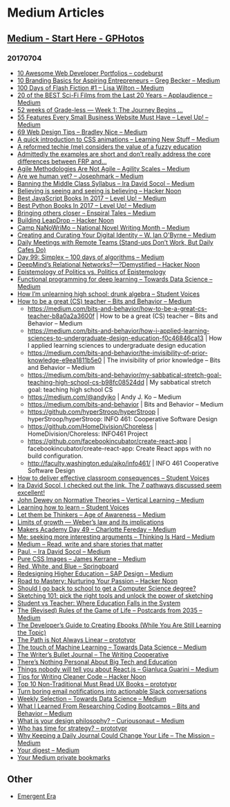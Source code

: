 # Medium Articles
## [Medium - Start Here - GPHotos](https://photos.google.com/share/AF1QipP3hOMbkn2AxUyARhyokQ-lR0NtGCffISBlP5ZygT00aDqaxCmrm7pNW2UIBGJ4Jg?key=c2t6OElHRVg0aGNvWUprdW9BaVRZZ2JqT0tyZi13)
### 20170704
- [10 Awesome Web Developer Portfolios – codeburst](https://codeburst.io/10-awesome-web-developer-portfolios-d266b32e6154)
- [10 Branding Basics for Aspiring Entrepreneurs – Greg Becker – Medium](https://medium.com/@gregbecker/10-branding-basics-for-aspiring-entrepreneurs-ccd231c5ee0)
- [100 Days of Flash Fiction #1 – Lisa Wilton – Medium](https://medium.com/@mishmao14/1000-days-of-flash-fiction-1-96450d54f8ff)
- [20 of the BEST Sci-Fi Films from the Last 20 Years – Applaudience – Medium](https://medium.com/applaudience/20-of-the-best-sci-fi-films-from-the-last-20-years-6ce713a5c67d)
- [52 weeks of Grade-less — Week 1: The Journey Begins …](https://medium.com/@mszczepanik/52-weeks-of-grade-less-week-1-the-journey-begins-da3e03739a7e)
- [55 Features Every Small Business Website Must Have – Level Up! – Medium](https://medium.com/level-up-web/55-features-every-small-business-website-must-have-6a676f2cacff)
- [69 Web Design Tips – Bradley Nice – Medium](https://medium.com/@bradley_nice/69-web-design-tips-f60deea3c9dd)
- [A quick introduction to CSS animations – Learning New Stuff – Medium](https://medium.com/learning-new-stuff/a-quick-introduction-to-css-animations-8ecb2f150792)
- [A reformed techie (me) considers the value of a fuzzy education](https://medium.com/@triketora/a-reformed-techie-me-considers-the-value-of-a-fuzzy-education-a9c741cfb821)
- [Admittedly the examples are short and don’t really address the core differences between FRP and…](https://medium.com/@andrew_subarctic/admittedly-the-examples-are-short-and-dont-really-address-the-core-differences-between-frp-and-d6f2e7d64d7d)
- [Agile Methodologies Are Not Agile – Agility Scales – Medium](https://medium.com/agility-scales/agile-methodologies-are-not-agile-d6411126d80)
- [Are we human yet? – Josephmark – Medium](https://medium.com/@whoisjosephmark/are-we-human-yet-69a3115d1a3c)
- [Banning the Middle Class Syllabus – Ira David Socol – Medium](https://medium.com/@irasocol/banning-the-middle-class-syllabus-78cb80952d5c)
- [Believing is seeing and seeing is believing – Hacker Noon](https://hackernoon.com/believing-is-seeing-and-seeing-is-believing-cb1e116cbe0e)
- [Best JavaScript Books In 2017 – Level Up! – Medium](https://medium.com/level-up-web/best-javascript-books-in-2017-72bf39d0ca73)
- [Best Python Books In 2017 – Level Up! – Medium](https://medium.com/level-up-web/best-python-books-in-2017-b064dfac287)
- [Bringing others closer – Enspiral Tales – Medium](https://medium.com/enspiral-tales/bringing-others-closer-5ca60f06041)
- [Building LeapDrop – Hacker Noon](https://hackernoon.com/building-leapdrop-f4191ff2f36d)
- [Camp NaNoWriMo – National Novel Writing Month – Medium](https://medium.com/nanowrimo/camp-nanowrimo-8ca8f24a9aa6)
- [Creating and Curating Your Digital Identity – W. Ian O'Byrne – Medium](https://medium.com/@wiobyrne/creating-and-curating-your-digital-identity-78f4cd9f7687)
- [Daily Meetings with Remote Teams (Stand-ups Don’t Work, But Daily Cafes Do)](https://medium.com/agility-scales/daily-meetings-with-remote-teams-stand-ups-dont-work-but-daily-cafes-do-35c6d3902f3b)
- [Day 99: Simplex – 100 days of algorithms – Medium](https://medium.com/100-days-of-algorithms/day-99-simplex-1588dd2ebb05)
- [DeepMind’s Relational Networks?—?Demystified – Hacker Noon](https://hackernoon.com/deepmind-relational-networks-demystified-b593e408b643)
- [Epistemology of Politics vs. Politics of Epistemology](https://medium.com/@h27kim/epistemology-of-politics-vs-politics-of-epistemology-582fda785c77)
- [Functional programming for deep learning – Towards Data Science – Medium](https://medium.com/towards-data-science/functional-programming-for-deep-learning-bc7b80e347e9)
- [How I’m unlearning high school: drunk algebra – Student Voices](https://mystudentvoices.com/how-i-am-unlearning-high-school-part-9-drunk-algebra-ae5063812c9b)
- [How to be a great (CS) teacher – Bits and Behavior – Medium](https://medium.com/bits-and-behavior/how-to-be-a-great-cs-teacher-b8a0a2a3600f)
  - https://medium.com/bits-and-behavior/how-to-be-a-great-cs-teacher-b8a0a2a3600f | How to be a great (CS) teacher – Bits and Behavior – Medium
  - https://medium.com/bits-and-behavior/how-i-applied-learning-sciences-to-undergraduate-design-education-f0c46846ca13 | How I applied learning sciences to undergraduate design education
  - https://medium.com/bits-and-behavior/the-invisibility-of-prior-knowledge-e9ea1811b5e0 | The invisibility of prior knowledge – Bits and Behavior – Medium
  - https://medium.com/bits-and-behavior/my-sabbatical-stretch-goal-teaching-high-school-cs-b98fc08524dd | My sabbatical stretch goal: teaching high school CS
  - https://medium.com/@andyjko | Andy J. Ko – Medium
  - https://medium.com/bits-and-behavior | Bits and Behavior – Medium
  - https://github.com/hyperStroop/hyperStroop | hyperStroop/hyperStroop: INFO 461: Cooperative Software Design
  - https://github.com/HomeDivision/Choreless | HomeDivision/Choreless: INFO461 Project
  - https://github.com/facebookincubator/create-react-app | facebookincubator/create-react-app: Create React apps with no build configuration.
  - http://faculty.washington.edu/ajko/info461/ | INFO 461 Cooperative Software Design
- [How to deliver effective classroom consequences – Student Voices](https://mystudentvoices.com/how-to-deliver-effective-classroom-consequences-d97f851678c5)
- [Ira David Socol, I checked out the link. The 7 pathways discussed seem excellent!](https://medium.com/@paultellsworth/ira-david-socol-i-checked-out-the-link-the-7-pathways-discussed-seem-excellent-a16d935d2e46)
- [John Dewey on Normative Theories – Vertical Learning – Medium](https://medium.com/vertical-learning/john-dewey-on-normative-theories-9292521f48b5)
- [Learning how to learn – Student Voices](https://mystudentvoices.com/learning-how-to-learn-432edc490c10)
- [Let them be Thinkers – Age of Awareness – Medium](https://medium.com/age-of-awareness/let-them-be-thinkers-9a03cd1662fb)
- [Limits of growth — Weber’s law and its implications](https://medium.com/the-mission/limits-of-growth-webers-law-and-its-implications-29961bd91c3)
- [Makers Academy Day 49 – Charlotte Fereday – Medium](https://medium.com/@charlottebrf/makers-academy-day-49-ae0403af0a75)
- [Me: seeking more interesting arguments – Thinking Is Hard – Medium](https://medium.com/thinking-is-hard/me-seeking-more-interesting-arguments-8f46cfe845e5)
- [Medium – Read, write and share stories that matter](https://medium.com/)
- [Paul, – Ira David Socol – Medium](https://medium.com/@irasocol/paul-27dcaa236789)
- [Pure CSS Images – James Kerrane – Medium](https://medium.com/james-kerrane/pure-css-images-4761316aab42)
- [Red, White, and Blue – Springboard](https://medium.springboard.com/a-designers-guide-to-selecting-colors-for-your-product-9944756838d4)
- [Redesigning Higher Education – SAP Design – Medium](https://medium.com/sap-design/redesigning-higher-education-2e1ada8e5c4d)
- [Road to Mastery: Nurturing Your Passion – Hacker Noon](https://hackernoon.com/road-to-mastery-nurturing-your-passion-6a273d172158)
- [Should I go back to school to get a Computer Science degree?](https://medium.freecodecamp.org/should-i-go-back-to-school-to-get-a-cs-degree-3234de13d761)
- [Sketching 101: pick the right tools and unlock the power of sketching](https://medium.com/@skjoldbroder/sketching-101-pick-the-right-tools-and-unlock-the-power-of-sketching-caee79088629)
- [Student vs Teacher: Where Education Falls in the System](https://medium.com/fhsaplang/student-vs-teacher-where-education-falls-in-the-system-2817dab85d4b)
- [The (Revised) Rules of the Game of Life – Postcards from 2035 – Medium](https://medium.com/postcards-from-2035/the-rules-of-the-game-112620f2936)
- [The Developer’s Guide to Creating Ebooks (While You Are Still Learning the Topic)](https://hackernoon.com/the-developers-guide-to-selling-ebooks-while-you-are-still-learning-the-topic-9b42198dfd77)
- [The Path is Not Always Linear – prototypr](https://blog.prototypr.io/the-path-is-not-always-linear-429463510709)
- [The touch of Machine Learning – Towards Data Science – Medium](https://medium.com/towards-data-science/the-touch-of-machine-learning-47fe42fd9eeb)
- [The Writer’s Bullet Journal – The Writing Cooperative](https://writingcooperative.com/the-writers-bullet-journal-6943eb4ff8e8)
- [There’s Nothing Personal About Big Tech and Education](https://medium.com/synapse/theres-nothing-personal-about-big-tech-and-education-3f8b10807ded)
- [Things nobody will tell you about React.js – Gianluca Guarini – Medium](https://medium.com/@gianluca.guarini/things-nobody-will-tell-you-about-react-js-3a373c1b03b4)
- [Tips for Writing Cleaner Code – Hacker Noon](https://hackernoon.com/tips-for-writing-cleaner-better-code-e36ffeb55526)
- [Top 10 Non-Traditional Must Read UX Books – prototypr](https://blog.prototypr.io/top-10-non-traditional-must-read-ux-books-790b8534916)
- [Turn boring email notifications into actionable Slack conversations](https://hackernoon.com/turn-boring-email-notifications-into-actionable-slack-conversations-3c6b1177e1e1)
- [Weekly Selection – Towards Data Science – Medium](https://medium.com/towards-data-science/weekly-selection-6fd8fcca6425)
- [What I Learned From Researching Coding Bootcamps – Bits and Behavior – Medium](https://medium.com/bits-and-behavior/what-i-learned-from-researching-coding-bootcamps-f594c15bd9e0)
- [What is your design philosophy? – Curiousonaut – Medium](https://medium.com/@curiousonaut/what-is-your-design-philosophy-bd40822ee6b1)
- [Who has time for strategy? – prototypr](https://blog.prototypr.io/who-has-time-for-strategy-eafc76729850)
- [Why Keeping a Daily Journal Could Change Your Life – The Mission – Medium](https://medium.com/the-mission/why-keeping-a-daily-journal-could-change-your-life-9a4c11f1a475)
- [Your digest – Medium](https://medium.com/me/digest)
- [Your Medium private bookmarks](https://medium.com/browse/bookmarks)


## Other
- [Emergent Era](https://medium.com/emergent-era)
